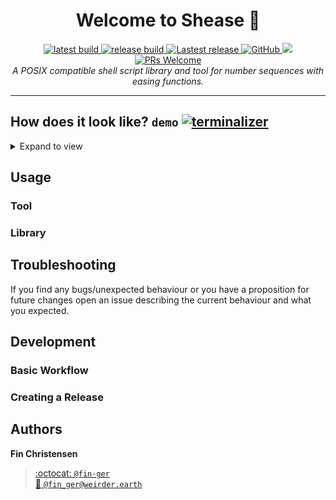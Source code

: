 <h1 align="center">Welcome to Shease 🧀</h1>
<p align="center">
  <a href="https://github.com/fin-ger/shease/actions?query=workflow%3A%22latest%20build%22">
    <img src="https://github.com/fin-ger/shease/workflows/latest%20build/badge.svg" alt="latest build">
  </a>
  <a href="https://github.com/fin-ger/shease/actions?query=workflow%3A%22release%20build%22">
    <img src="https://github.com/fin-ger/shease/workflows/release%20build/badge.svg" alt="release build">
  </a>
  <a href="https://github.com/fin-ger/shease/releases">
    <img alt="Lastest release" src="https://img.shields.io/github/v/release/fin-ger/shease?label=latest%20release&sort=semver">
  </a>
  <a href="https://github.com/fin-ger/shease/blob/master/LICENSE">
    <img alt="GitHub" src="https://img.shields.io/github/license/fin-ger/shease.svg">
  </a>
  <a href="http://spacemacs.org">
    <img src="https://cdn.rawgit.com/syl20bnr/spacemacs/442d025779da2f62fc86c2082703697714db6514/assets/spacemacs-badge.svg" />
  </a>
  <a href="http://makeapullrequest.com">
    <img alt="PRs Welcome" src="https://img.shields.io/badge/PRs-welcome-brightgreen.svg">
  </a>
  <br>
  <i>A POSIX compatible shell script library and tool for number sequences with easing functions.</i>
</p>

---



## How does it look like? `demo` [![terminalizer](https://img.shields.io/badge/GIF-terminalizer-blueviolet.svg)](https://github.com/faressoft/terminalizer)

<details>
  <summary>Expand to view</summary>
  <img src="assets/demo.gif" alt="shease demo">
</details>

## Usage

### Tool

### Library

## Troubleshooting

If you find any bugs/unexpected behaviour or you have a proposition for future changes open an issue describing the current behaviour and what you expected.

## Development

### Basic Workflow

### Creating a Release

## Authors

**Fin Christensen**

> [:octocat: `@fin-ger`](https://github.com/fin-ger)  
> [:elephant: `@fin_ger@weirder.earth`](https://weirder.earth/@fin_ger)  
